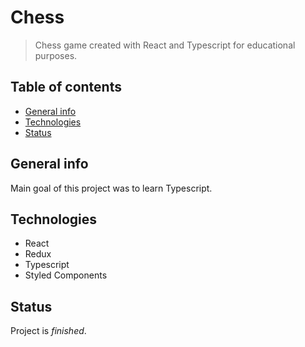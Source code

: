 # Chess
> Chess game created with React and Typescript for educational purposes.

## Table of contents
* [General info](#general-info)
* [Technologies](#technologies)
* [Status](#status)

## General info
Main goal of this project was to learn Typescript.

## Technologies
* React
* Redux
* Typescript
* Styled Components

## Status
Project is _finished_.
